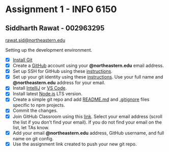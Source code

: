 # Assignment 1 - INFO 6150

## Siddharth Rawat - 002963295

[rawat.sid@northeastern.edu](mailto:rawat.sid@northeastern.edu)

Setting up the development environment.

- [x] [Install Git](https://git-scm.com/)
- [x] Create a [GitHub](https://github.com) account using your **@northeastern.edu** email address.
- [x] Set up SSH for GitHub using these [instructions](https://help.github.com/en/github/authenticating-to-github/connecting-to-github-with-ssh).
- [x] Set up your git identity using these [instructions](https://git-scm.com/book/en/v2/Getting-Started-First-Time-Git-Setup#_your_identity). Use your full name and **@northeastern.edu** address for your email.
- [x] Install [IntelliJ](https://www.jetbrains.com/community/education/#students) or [VS Code](https://code.visualstudio.com/).
- [x] Install latest [Node.js](https://nodejs.org/en/) LTS version.
- [x] Create a simple git repo and add [README.md](https://www.makeareadme.com/) and [.gitignore](https://www.atlassian.com/git/tutorials/saving-changes/gitignore) files specific to npm projects.
- [x] Commit the changes.
- [x] Join GitHub Classroom using this [link](https://classroom.github.com/a/ZUUH9Y2m). Select your email address (scroll the list if you don't find your email). If you do not find your email on the list, let TAs know.
- [x] Add your email **@northeastern.edu** address, GitHub username, and full name on git config.
- [x] Use the assignment link created to push your new git repo.
